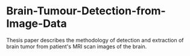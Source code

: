 # Brain-Tumour-Detection-from-Image-Data
Thesis paper describes the methodology of detection and extraction of brain tumor from patient's MRI scan images of the brain.
